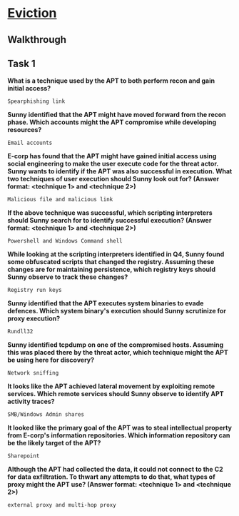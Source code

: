 # [Eviction](https://tryhackme.com/room/eviction)

## Walkthrough

## Task 1

**What is a technique used by the APT to both perform recon and gain initial access?**
```shell
Spearphishing link
```
**Sunny identified that the APT might have moved forward from the recon phase. Which accounts might the APT compromise while developing resources?**
```shell
Email accounts
```
**E-corp has found that the APT might have gained initial access using social engineering to make the user execute code for the threat actor. Sunny wants to identify if the APT was also successful in execution. What two techniques of user execution should Sunny look out for? (Answer format: <technique 1> and <technique 2>)**
```shell
Malicious file and malicious link
```
**If the above technique was successful, which scripting interpreters should Sunny search for to identify successful execution? (Answer format: <technique 1> and <technique 2>)**
```shell
Powershell and Windows Command shell
```
**While looking at the scripting interpreters identified in Q4, Sunny found some obfuscated scripts that changed the registry. Assuming these changes are for maintaining persistence, which registry keys should Sunny observe to track these changes?**
```shell
Registry run keys
```
**Sunny identified that the APT executes system binaries to evade defences. Which system binary's execution should Sunny scrutinize for proxy execution?**
```shell
Rundll32
```
**Sunny identified tcpdump on one of the compromised hosts. Assuming this was placed there by the threat actor, which technique might the APT be using here for discovery?**
```shell
Network sniffing
```
**It looks like the APT achieved lateral movement by exploiting remote services. Which remote services should Sunny observe to identify APT activity traces?**
```shell
SMB/Windows Admin shares
```
**It looked like the primary goal of the APT was to steal intellectual property from E-corp's information repositories. Which information repository can be the likely target of the APT?**
```shell
Sharepoint
```
**Although the APT had collected the data, it could not connect to the C2 for data exfiltration. To thwart any attempts to do that, what types of proxy might the APT use? (Answer format: <technique 1> and <technique 2>)**
```shell
external proxy and multi-hop proxy
```
